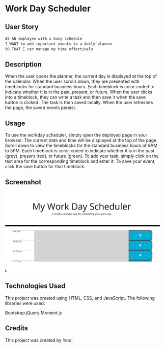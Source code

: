 # Work Day Scheduler

## User Story

```md
AS AN employee with a busy schedule
I WANT to add important events to a daily planner
SO THAT I can manage my time effectively
```
## Description
When the user opens the planner, the current day is displayed at the top of the calendar.
When the user scrolls down, they are presented with timeblocks for standard business hours.
Each timeblock is color-coded to indicate whether it is in the past, present, or future.
When the user clicks into a timeblock, they can write a task and then save it when the save button is clicked. 
The task is then saved locally. When the user refreshes the page, the saved events persist.

## Usage
To use the workday scheduler, simply open the deployed page in your browser. The current date and time will be displayed at the top of the page. Scroll down to view the timeblocks for the standard business hours of 9AM to 5PM. Each timeblock is color-coded to indicate whether it is in the past (grey), present (red), or future (green). To add your task, simply click on the text area for the corresponding timeblock and enter it. To save your event, click the save button for that timeblock. 

## Screenshot
![Screenshot](Screenshot.jpg)

## Technologies Used
This project was created using HTML, CSS, and JavaScript. The following libraries were used:

Bootstrap
jQuery
Moment.js

## Credits

This project was created by  *Inna*.